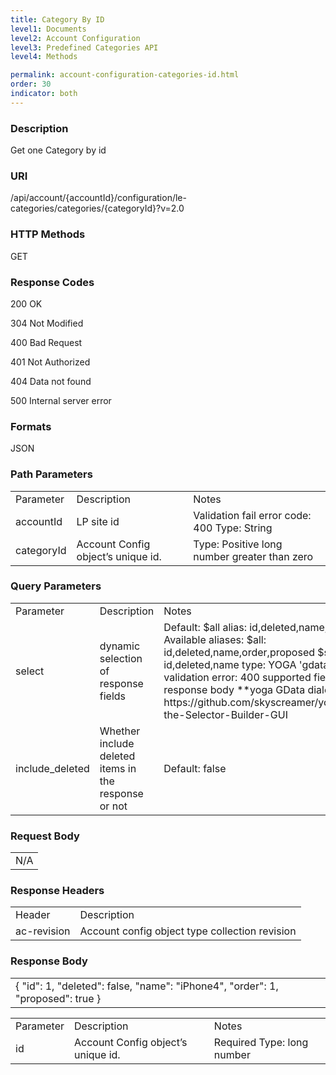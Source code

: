 ```yaml
---
title: Category By ID
level1: Documents
level2: Account Configuration
level3: Predefined Categories API
level4: Methods

permalink: account-configuration-categories-id.html
order: 30
indicator: both
---
```


### Description

Get one Category by id

### URI

/api/account/{accountId}/configuration/le-categories/categories/{categoryId}?v=2.0

### HTTP Methods

GET

### Response Codes

200 OK

304 Not Modified

400 Bad Request

401 Not Authorized

404 Data not found

500 Internal server error

### Formats

JSON

### Path Parameters

<table>
  <tr>
    <td>Parameter</td>
    <td>Description</td>
    <td>Notes</td>
  </tr>
  <tr>
    <td>accountId</td>
    <td>LP site id</td>
    <td>Validation fail error code: 400
Type: String </td>
  </tr>
  <tr>
    <td>categoryId</td>
    <td>Account Config object’s unique id.</td>
    <td>Type: Positive long number greater than zero</td>
  </tr>
</table>


### Query Parameters

<table>
  <tr>
    <td>Parameter</td>
    <td>Description</td>
    <td>Notes</td>
  </tr>
  <tr>
    <td>select</td>
    <td>dynamic selection of response fields</td>
    <td>Default: $all alias: id,deleted,name,order,proposed
Available aliases:
$all: id,deleted,name,order,proposed
$summary: id,deleted,name
type: YOGA 'gdata' dialect
validation error: 400
supported fields: any in response body
**yoga GData dialect builder url:
https://github.com/skyscreamer/yoga/wiki/Using-the-Selector-Builder-GUI</td>
  </tr>
  <tr>
    <td>include_deleted</td>
    <td>Whether include deleted items in the response or not</td>
    <td>Default: false</td>
  </tr>
</table>


### Request Body

<table>
  <tr>
    <td>N/A</td>
  </tr>
</table>


### Response Headers

<table>
  <tr>
    <td>Header</td>
    <td>Description</td>
  </tr>
  <tr>
    <td>ac-revision</td>
    <td>Account config object type collection revision</td>
  </tr>
</table>


### Response Body

<table>
  <tr>
    <td>{
    "id": 1,
    "deleted": false,
    "name": "iPhone4",
    "order": 1,
    "proposed": true
}</td>
  </tr>
</table>


<table>
  <tr>
    <td>Parameter</td>
    <td>Description</td>
    <td>Notes</td>
  </tr>
  <tr>
    <td>id</td>
    <td>Account Config object’s unique id.</td>
    <td>Required
Type: long number</td>
  </tr>
</table>
